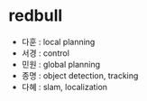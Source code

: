 # redbull
- 다훈 : local planning
- 서경 : control
- 민원 : global planning
- 종명 : object detection, tracking
- 다혜 : slam, localization